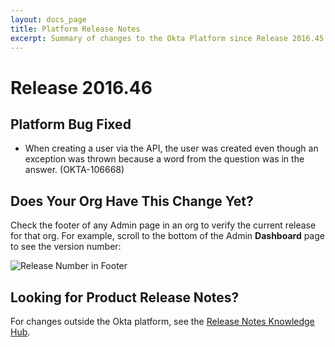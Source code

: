 ```yaml
---
layout: docs_page
title: Platform Release Notes
excerpt: Summary of changes to the Okta Platform since Release 2016.45
---
```


# Release 2016.46

<!-- ## Feature Enhancements -->

## Platform Bug Fixed

* When creating a user via the API, the user was created even though an exception was thrown because a word from the question was in the answer. (OKTA-106668)

## Does Your Org Have This Change Yet?

Check the footer of any Admin page in an org to verify the current release for that org. For example,
scroll to the bottom of the Admin <b>Dashboard</b> page to see the version number:

![Release Number in Footer](/assets/img/release_notes/version_footer.png)

## Looking for Product Release Notes?

For changes outside the Okta platform, see the [Release Notes Knowledge Hub](http://support.okta.com/help/articles/Knowledge_Article/Release-Notes-Knowledge-Hub).